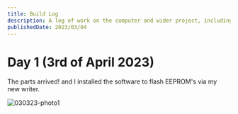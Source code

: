 ```yaml
---
title: Build Log
description: A log of work on the computer and wider project, including a brief description for each day of work & atleast 1 photo
publishedDate: 2023/03/04
---
```

# Day 1 (3rd of April 2023)
The parts arrived! and I installed the software to flash EEPROM's via my new writer.

![030323-photo1](https://8bitproject.sean.cyou/images/build-log/030323/img1.jpg)